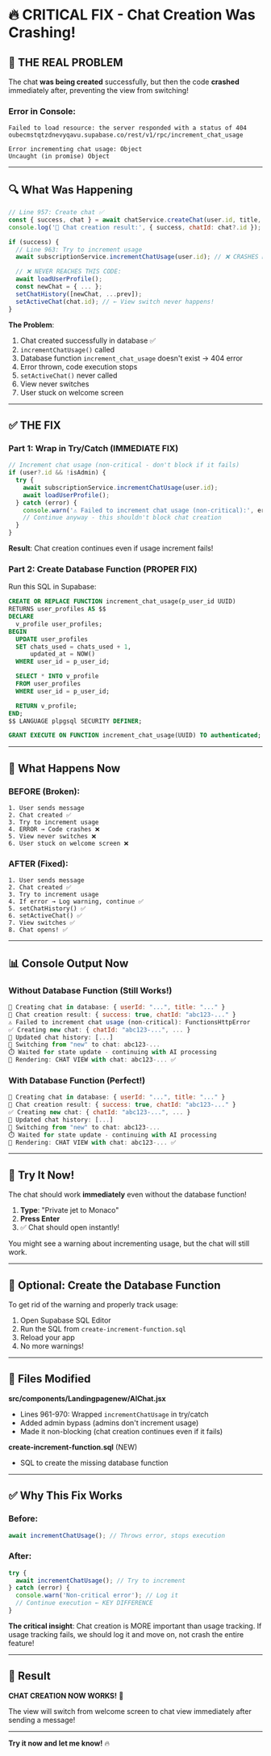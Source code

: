 # 🔥 CRITICAL FIX - Chat Creation Was Crashing!

## 🐛 **THE REAL PROBLEM**

The chat **was being created** successfully, but then the code **crashed** immediately after, preventing the view from switching!

### Error in Console:
```
Failed to load resource: the server responded with a status of 404
oubecmstqtzdnevyqavu.supabase.co/rest/v1/rpc/increment_chat_usage

Error incrementing chat usage: Object
Uncaught (in promise) Object
```

---

## 🔍 **What Was Happening**

```javascript
// Line 957: Create chat ✅
const { success, chat } = await chatService.createChat(user.id, title, userMessage);
console.log('💾 Chat creation result:', { success, chatId: chat?.id });

if (success) {
  // Line 963: Try to increment usage
  await subscriptionService.incrementChatUsage(user.id); // ❌ CRASHES HERE

  // ❌ NEVER REACHES THIS CODE:
  await loadUserProfile();
  const newChat = { ... };
  setChatHistory([newChat, ...prev]);
  setActiveChat(chat.id); // ← View switch never happens!
}
```

**The Problem**:
1. Chat created successfully in database ✅
2. `incrementChatUsage()` called
3. Database function `increment_chat_usage` doesn't exist → 404 error
4. Error thrown, code execution stops
5. `setActiveChat()` never called
6. View never switches
7. User stuck on welcome screen

---

## ✅ **THE FIX**

### Part 1: Wrap in Try/Catch (IMMEDIATE FIX)

```javascript
// Increment chat usage (non-critical - don't block if it fails)
if (user?.id && !isAdmin) {
  try {
    await subscriptionService.incrementChatUsage(user.id);
    await loadUserProfile();
  } catch (error) {
    console.warn('⚠️ Failed to increment chat usage (non-critical):', error);
    // Continue anyway - this shouldn't block chat creation
  }
}
```

**Result**: Chat creation continues even if usage increment fails!

### Part 2: Create Database Function (PROPER FIX)

Run this SQL in Supabase:

```sql
CREATE OR REPLACE FUNCTION increment_chat_usage(p_user_id UUID)
RETURNS user_profiles AS $$
DECLARE
  v_profile user_profiles;
BEGIN
  UPDATE user_profiles
  SET chats_used = chats_used + 1,
      updated_at = NOW()
  WHERE user_id = p_user_id;

  SELECT * INTO v_profile
  FROM user_profiles
  WHERE user_id = p_user_id;

  RETURN v_profile;
END;
$$ LANGUAGE plpgsql SECURITY DEFINER;

GRANT EXECUTE ON FUNCTION increment_chat_usage(UUID) TO authenticated;
```

---

## 🎯 **What Happens Now**

### BEFORE (Broken):
```
1. User sends message
2. Chat created ✅
3. Try to increment usage
4. ERROR → Code crashes ❌
5. View never switches ❌
6. User stuck on welcome screen ❌
```

### AFTER (Fixed):
```
1. User sends message
2. Chat created ✅
3. Try to increment usage
4. If error → Log warning, continue ✅
5. setChatHistory() ✅
6. setActiveChat() ✅
7. View switches ✅
8. Chat opens! ✅
```

---

## 📊 **Console Output Now**

### Without Database Function (Still Works!)
```javascript
💾 Creating chat in database: { userId: "...", title: "..." }
💾 Chat creation result: { success: true, chatId: "abc123-..." }
⚠️ Failed to increment chat usage (non-critical): FunctionsHttpError
✅ Creating new chat: { chatId: "abc123-...", ... }
📝 Updated chat history: [...]
🔄 Switching from "new" to chat: abc123-...
⏱️ Waited for state update - continuing with AI processing
🎨 Rendering: CHAT VIEW with chat: abc123-... ✅
```

### With Database Function (Perfect!)
```javascript
💾 Creating chat in database: { userId: "...", title: "..." }
💾 Chat creation result: { success: true, chatId: "abc123-..." }
✅ Creating new chat: { chatId: "abc123-...", ... }
📝 Updated chat history: [...]
🔄 Switching from "new" to chat: abc123-...
⏱️ Waited for state update - continuing with AI processing
🎨 Rendering: CHAT VIEW with chat: abc123-... ✅
```

---

## 🚀 **Try It Now!**

The chat should work **immediately** even without the database function!

1. **Type**: "Private jet to Monaco"
2. **Press Enter**
3. ✅ Chat should open instantly!

You might see a warning about incrementing usage, but the chat will still work.

---

## 🔧 **Optional: Create the Database Function**

To get rid of the warning and properly track usage:

1. Open Supabase SQL Editor
2. Run the SQL from `create-increment-function.sql`
3. Reload your app
4. No more warnings!

---

## 📝 **Files Modified**

**src/components/Landingpagenew/AIChat.jsx**
- Lines 961-970: Wrapped `incrementChatUsage` in try/catch
- Added admin bypass (admins don't increment usage)
- Made it non-blocking (chat creation continues even if it fails)

**create-increment-function.sql** (NEW)
- SQL to create the missing database function

---

## ✅ **Why This Fix Works**

### Before:
```javascript
await incrementChatUsage(); // Throws error, stops execution
```

### After:
```javascript
try {
  await incrementChatUsage(); // Try to increment
} catch (error) {
  console.warn('Non-critical error'); // Log it
  // Continue execution ← KEY DIFFERENCE
}
```

**The critical insight**: Chat creation is MORE important than usage tracking. If usage tracking fails, we should log it and move on, not crash the entire feature!

---

## 🎉 **Result**

**CHAT CREATION NOW WORKS!** 🚀

The view will switch from welcome screen to chat view immediately after sending a message!

---

**Try it now and let me know!** 🔥
